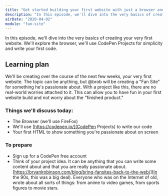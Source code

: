 ```yaml
---
title: "Get started building your first website with just a browser and CodePen Projects"
description: "In this episode, we'll dive into the very basics of creating your very first website. We'll explore the browser, we'll use CodePen Projects for simplicity and writing your first code."
airDate: "2020-04-02"
module: "fan-site"
---
```


In this episode, we'll dive into the very basics of creating your very first website. We'll explore the browser, we'll use CodePen Projects for simplicity and write your first code.

## Learning plan

We'll be creating over the course of the next few weeks, your very first website. The topic can be anything, but @brob will be creating a "Fan Site" for something he's passionate about. With a project like this, there are no real-world worries attached to it. This can allow you to have fun in your first website build and not worry about the "finished product."

### Things we'll discuss today:

* The Browser (we'll use FireFox)
* We'll use [https://codepen.io/](CodePen Projects) to write our code
* Your first HTML to show something you're passionate about on screen

### To prepare

* Sign up for a CodePen free account
* Think of your project idea. It can be anything that you can write some content about and that you are really passionate about. [https://bryanlrobinson.com/blog/bring-fansites-back-to-the-web/](In the 90s, this was a big deal). Everyone who was on the Internet of old, wrote about all sorts of things: from anime to video games, from sports figures to movie stars.